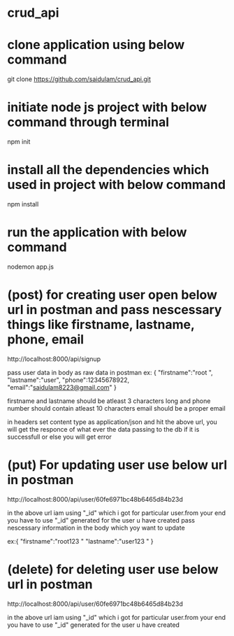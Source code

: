 # crud_api

# clone application using below command

git clone https://github.com/saidulam/crud_api.git


# initiate node js project with below command through terminal
npm init

# install all the dependencies which used in project with below command
npm install

# run the application with below command
nodemon app.js

# (post) for creating user open below url in postman and pass nescessary things like firstname, lastname, phone, email
http://localhost:8000/api/signup

pass user data in body as raw data in postman
ex:
{
    "firstname":"root ",
    "lastname":"user",
    "phone":12345678922,
    "email":"saidulam8223@gmail.com"
    }

firstname and lastname should be atleast 3 characters long and phone number should contain atleast 10 characters
email should be a proper email 

in headers set content type as application/json and hit the above url, you will get the responce of what ever the data passing to the db if it is successfull or else you will get error

# (put) For updating user use below url in postman
http://localhost:8000/api/user/60fe6971bc48b6465d84b23d

in the above url iam using "_id" which i got for particular user.from your end you have to use "_id" generated for the user u have created
pass nescessary information in the body which yoy want to update

ex:{
    "firstname":"root123 "
    "lastname":"user123 "
}
# (delete) for deleting user use below url in postman
http://localhost:8000/api/user/60fe6971bc48b6465d84b23d

in the above url iam using "_id" which i got for particular user.from your end you have to use "_id" generated for the user u have created
